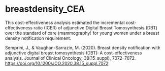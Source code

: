 # breastdensity_CEA
This cost-effectiveness analysis estimated the incremental cost-effectiveness ratio (ICER) of adjunctive Digital Breast Tomosynthesis (DBT) over the standard of care (mammography) for young women under a breast density notification requirement.

Semprini, J., & Vaughan-Sarrazin, M. (2020). Breast density notification with adjunctive digital breast tomosynthesis (DBT): A cost-effectiveness analysis. Journal of Clinical Oncology, 38(15_suppl), 7072–7072. https://doi.org/10.1200/JCO.2020.38.15_suppl.7072
